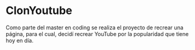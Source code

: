 # ClonYoutube
Como parte del master en coding se realiza el proyecto de recrear una página, para el cual, decidí recrear YouTube por la popularidad que tiene hoy en día.
